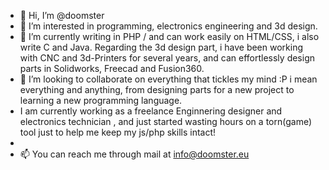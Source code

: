- 👋 Hi, I’m @doomster
- 👀 I’m interested in programming, electronics engineering and 3d design.
- 🌱 I’m currently writing in PHP / and can work easily on HTML/CSS, i also write C and Java. Regarding the 3d design part, i have been working with CNC and 3d-Printers for several years, and can effortlessly design parts in Solidworks, Freecad and Fusion360.
- 💞️ I’m looking to collaborate on everything that tickles my mind :P i mean everything and anything, from designing parts for a new project to learning a new programming  language. 
-  I am currently working as a freelance Enginnering designer and electronics technician , and just started wasting hours on a torn(game) tool just to help me keep my js/php skills intact!
-  
- 📫 You can reach me through mail at info@doomster.eu

<!---
doomster/doomster is a ✨ special ✨ repository because its `README.md` (this file) appears on your GitHub profile.
You can click the Preview link to take a look at your changes.
--->
